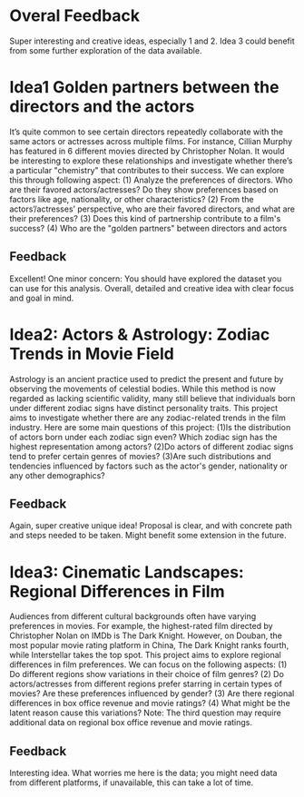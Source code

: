 # Overal Feedback
Super interesting and creative ideas, especially 1 and 2. Idea 3 could benefit from some further exploration of the data available.

# Idea1 Golden partners between the directors and the actors
It’s quite common to see certain directors repeatedly collaborate with the same actors or actresses across multiple films. For instance, Cillian Murphy has featured in 6 different movies directed by Christopher Nolan. It would be interesting to explore these relationships and investigate whether there’s a particular "chemistry" that contributes to their success. We can explore this through following aspect: 
(1) Analyze the preferences of directors. Who are their favored actors/actresses? Do they show preferences based on factors like age, nationality, or other characteristics? 
(2) From the actors’/actresses’ perspective, who are their favored directors, and what are their preferences? 
(3) Does this kind of partnership contribute to a film's success? (4) Who are the "golden partners" between directors and actors

## Feedback
Excellent! One minor concern: You should have explored the dataset you can use for this analysis. Overall, detailed and creative idea with clear focus and goal in mind.

# Idea2: Actors & Astrology: Zodiac Trends in Movie Field
Astrology is an ancient practice used to predict the present and future by observing the movements of celestial bodies. While this method is now regarded as lacking scientific validity, many still believe that individuals born under different zodiac signs have distinct personality traits. This project aims to investigate whether there are any zodiac-related trends in the film industry. Here are some main questions of this project:
(1)Is the distribution of actors born under each zodiac sign even? Which zodiac sign has the highest representation among actors?
(2)Do actors of different zodiac signs tend to prefer certain genres of movies?
(3)Are such distributions and tendencies influenced by factors such as the actor's gender, nationality or any other demographics?

## Feedback
Again, super creative unique idea! Proposal is clear, and with concrete path and steps needed to be taken. Might benefit some extension in the future.

# Idea3: Cinematic Landscapes: Regional Differences in Film
Audiences from different cultural backgrounds often have varying preferences in movies. For example, the highest-rated film directed by Christopher Nolan on IMDb is The Dark Knight. However, on Douban, the most popular movie rating platform in China, The Dark Knight ranks fourth, while Interstellar takes the top spot. This project aims to explore regional differences in film preferences. We can focus on the following aspects: 
 (1) Do different regions show variations in their choice of film genres?
 (2) Do actors/actresses from different regions prefer starring in certain types of movies? Are these preferences influenced by gender?
 (3) Are there regional differences in box office revenue and movie ratings?
 (4) What might be the latent reason cause this variations? 
Note: The third question may require additional data on regional box office revenue and movie ratings.

## Feedback
 Interesting idea. What worries me here is the data; you might need data from different platforms, if unavailable, this can take a lot of time.

